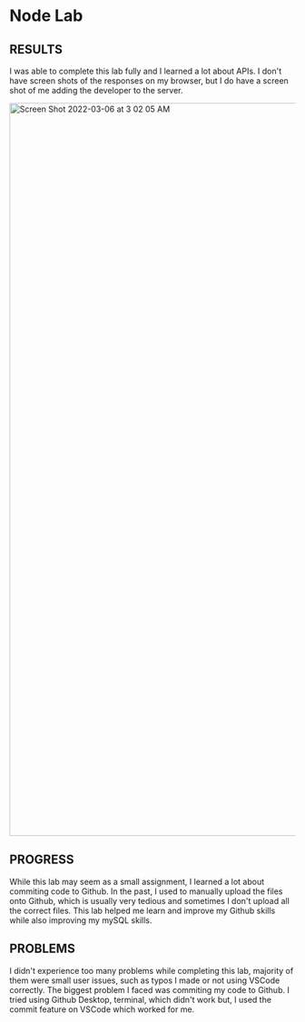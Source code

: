 # Node Lab

## RESULTS

I was able to complete this lab fully and I learned a lot about APIs. I don't have screen shots of the responses on my browser, but I do have a screen shot of me adding the developer to the server.

<img width="1292" alt="Screen Shot 2022-03-06 at 3 02 05 AM" src="https://user-images.githubusercontent.com/56970671/156957476-cf52a6f0-ba3b-43f4-bec4-c1e4456a2af1.png">

## PROGRESS

While this lab may seem as a small assignment, I learned a lot about commiting code to Github. In the past, I used to manually upload the files onto Github, which is usually very tedious and sometimes I don't upload all the correct files. This lab helped me learn and improve my Github skills while also improving my mySQL skills.

## PROBLEMS

I didn't experience too many problems while completing this lab, majority of them were small user issues, such as typos I made or not using VSCode correctly. The biggest problem I faced was commiting my code to Github. I tried using Github Desktop, terminal, which didn't work but, I used the commit feature on VSCode which worked for me.
